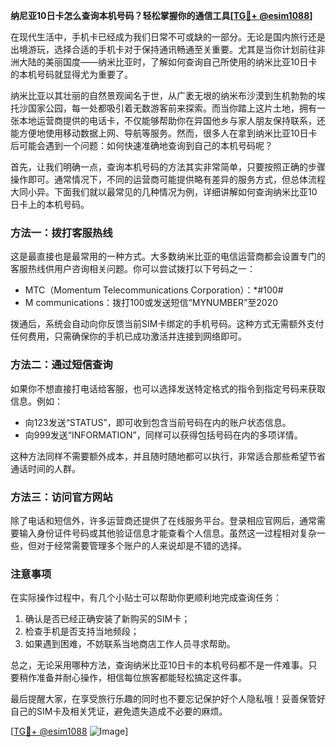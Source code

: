 **纳尼亚10日卡怎么查询本机号码？轻松掌握你的通信工具[[TG💪+ @esim1088](https://t.me/s/esim1088)]**

在现代生活中，手机卡已经成为我们日常不可或缺的一部分。无论是国内旅行还是出境游玩，选择合适的手机卡对于保持通讯畅通至关重要。尤其是当你计划前往非洲大陆的美丽国度——纳米比亚时，了解如何查询自己所使用的纳米比亚10日卡的本机号码就显得尤为重要了。

纳米比亚以其壮丽的自然景观闻名于世，从广袤无垠的纳米布沙漠到生机勃勃的埃托沙国家公园，每一处都吸引着无数游客前来探索。而当你踏上这片土地，拥有一张本地运营商提供的电话卡，不仅能够帮助你在异国他乡与家人朋友保持联系，还能方便地使用移动数据上网、导航等服务。然而，很多人在拿到纳米比亚10日卡后可能会遇到一个问题：如何快速准确地查询到自己的本机号码呢？

首先，让我们明确一点，查询本机号码的方法其实非常简单，只要按照正确的步骤操作即可。通常情况下，不同的运营商可能提供略有差异的服务方式，但总体流程大同小异。下面我们就以最常见的几种情况为例，详细讲解如何查询纳米比亚10日卡上的本机号码。

### 方法一：拨打客服热线

这是最直接也是最常用的一种方式。大多数纳米比亚的电信运营商都会设置专门的客服热线供用户咨询相关问题。你可以尝试拨打以下号码之一：

- MTC（Momentum Telecommunications Corporation）：*#100#
- M communications：拨打100或发送短信“MYNUMBER”至2020

拨通后，系统会自动向你反馈当前SIM卡绑定的手机号码。这种方式无需额外支付任何费用，只需确保你的手机已成功激活并连接到网络即可。

### 方法二：通过短信查询

如果你不想直接打电话给客服，也可以选择发送特定格式的指令到指定号码来获取信息。例如：

- 向123发送“STATUS”，即可收到包含当前号码在内的账户状态信息。
- 向999发送“INFORMATION”，同样可以获得包括号码在内的多项详情。

这种方法同样不需要额外成本，并且随时随地都可以执行，非常适合那些希望节省通话时间的人群。

### 方法三：访问官方网站

除了电话和短信外，许多运营商还提供了在线服务平台。登录相应官网后，通常需要输入身份证件号码或其他验证信息才能查看个人信息。虽然这一过程相对复杂一些，但对于经常需要管理多个账户的人来说却是不错的选择。

### 注意事项

在实际操作过程中，有几个小贴士可以帮助你更顺利地完成查询任务：

1. 确认是否已经正确安装了新购买的SIM卡；
2. 检查手机是否支持当地频段；
3. 如果遇到困难，不妨联系当地商店工作人员寻求帮助。

总之，无论采用哪种方法，查询纳米比亚10日卡的本机号码都不是一件难事。只要稍作准备并耐心操作，相信每位旅客都能轻松搞定这件事。

最后提醒大家，在享受旅行乐趣的同时也不要忘记保护好个人隐私哦！妥善保管好自己的SIM卡及相关凭证，避免遗失造成不必要的麻烦。

[[TG💪+ @esim1088](https://t.me/s/esim1088) ![Image](https://i.postimg.cc/4NQfJmqS/Snipaste-2025-05-13-00-14-12.png)]